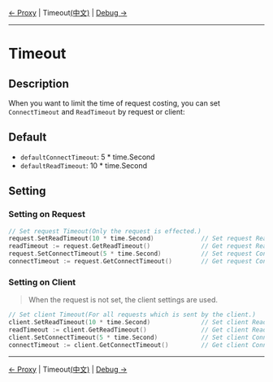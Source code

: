 [← Proxy](4-Proxy-EN.md) | Timeout[(中文)](5-Timeout-CN.md) | [Debug →](6-Debug-EN.md)
***

# Timeout

## Description
When you want to limit the time of request costing, you can set `ConnectTimeout` and `ReadTimeout` by request or client:

## Default
- `defaultConnectTimeout`: 5 * time.Second
- `defaultReadTimeout`: 10 * time.Second

## Setting
### Setting on Request
```go
// Set request Timeout(Only the request is effected.)
request.SetReadTimeout(10 * time.Second)             // Set request ReadTimeout to 10 second.
readTimeout := request.GetReadTimeout()              // Get request ReadTimeout.
request.SetConnectTimeout(5 * time.Second)           // Set request ConnectTimeout to 5 second.
connectTimeout := request.GetConnectTimeout()        // Get request ConnectTimeout.
```

### Setting on Client
> When the request is not set, the client settings are used.

```go
// Set client Timeout(For all requests which is sent by the client.)
client.SetReadTimeout(10 * time.Second)              // Set client ReadTimeout to 10 second.
readTimeout := client.GetReadTimeout()               // Get client ReadTimeout.
client.SetConnectTimeout(5 * time.Second)            // Set client ConnectTimeout to 5 second.
connectTimeout := client.GetConnectTimeout()         // Get client ConnectTimeout.
```

***
[← Proxy](4-Proxy-EN.md) | Timeout[(中文)](5-Timeout-CN.md) | [Debug →](6-Debug-EN.md)
